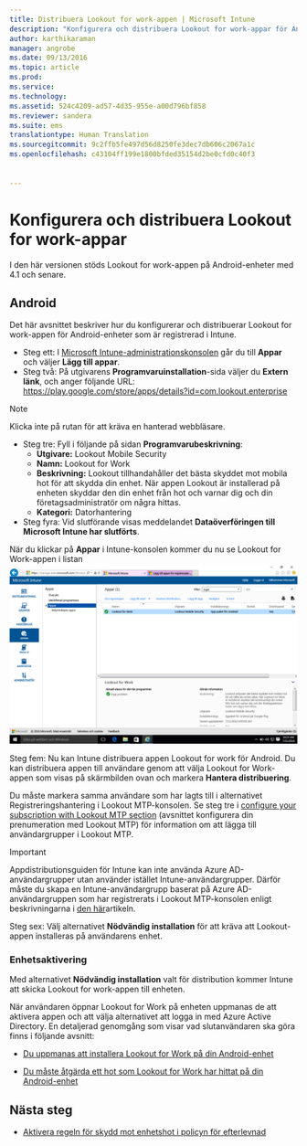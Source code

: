 ```yaml
---
title: Distribuera Lookout for work-appen | Microsoft Intune
description: "Konfigurera och distribuera Lookout for work-appar för Android."
author: karthikaraman
manager: angrobe
ms.date: 09/13/2016
ms.topic: article
ms.prod: 
ms.service: 
ms.technology: 
ms.assetid: 524c4209-ad57-4d35-955e-a00d796bf858
ms.reviewer: sandera
ms.suite: ems
translationtype: Human Translation
ms.sourcegitcommit: 9c2ffb5fe497d56d8250fe3dec7db606c2067a1c
ms.openlocfilehash: c43104ff199e1800bfded35154d2be0cfd0c40f3


---
```


# Konfigurera och distribuera Lookout for work-appar
I den här versionen stöds Lookout for work-appen på Android-enheter med 4.1 och senare.
## Android
Det här avsnittet beskriver hur du konfigurerar och distribuerar Lookout for work-appen för Android-enheter som är registrerad i Intune.  
* Steg ett: I [Microsoft Intune-administrationskonsolen](https://manage.microsoft.com) går du till **Appar** och väljer **Lägg till appar**.   
* Steg två: På utgivarens **Programvaruinstallation**-sida väljer du **Extern länk**, och anger följande URL: https://play.google.com/store/apps/details?id=com.lookout.enterprise
>[!NOTE]
>Klicka inte på rutan för att kräva en hanterad webbläsare.

* Steg tre: Fyll i följande på sidan **Programvarubeskrivning**:
  * **Utgivare:** Lookout Mobile Security
  * **Namn:** Lookout for Work
  * **Beskrivning:** Lookout tillhandahåller det bästa skyddet mot mobila hot för att skydda din enhet. När appen Lookout är installerad på enheten skyddar den din enhet från hot och varnar dig och din företagsadministratör om några hittas.
  * **Kategori:** Datorhantering
* Steg fyra: Vid slutförande visas meddelandet **Dataöverföringen till Microsoft Intune har slutförts**.

När du klickar på **Appar** i Intune-konsolen kommer du nu se Lookout for Work-appen i listan ![skärmbild av Intune-administratörskonsolens appar som visar Lookout for work-appar i listan](../media/mtp/lookout-app-listed-intune-console.png)

Steg fem: Nu kan Intune distribuera appen Lookout for work för Android.   Du kan distribuera appen till användare genom att välja Lookout for Work-appen som visas på skärmbilden ovan och markera **Hantera distribuering**.

Du måste markera samma användare som har lagts till i alternativet Registreringshantering i Lookout MTP-konsolen.  Se steg tre i [configure your subscription with Lookout MTP section](set-up-your-subscription-with-lookout-mtp#configure-your-subscription-with-lookout-mtp) (avsnittet konfigurera din prenumeration med Lookout MTP) för information om att lägga till användargrupper i Lookout MTP.
>[!IMPORTANT]
> Appdistributionsguiden för Intune kan inte använda Azure AD-användargrupper utan använder istället Intune-användargrupper. Därför måste du skapa en Intune-användargrupp baserat på Azure AD-användargruppen som har registrerats i Lookout MTP-konsolen enligt beskrivningarna i [den här](plan-your-user-and-device-groups.md)artikeln.

Steg sex: Välj alternativet **Nödvändig installation** för att kräva att Lookout-appen installeras på användarens enhet.

### Enhetsaktivering
Med alternativet **Nödvändig installation** valt för distribution kommer Intune att skicka Lookout for work-appen till enheten.   

När användaren öppnar Lookout for Work på enheten uppmanas de att aktivera appen och att välja alternativet att logga in med Azure Active Directory. En detaljerad genomgång som visar vad slutanvändaren ska göra finns i följande avsnitt:

* [Du uppmanas att installera Lookout for Work på din Android-enhet](http://docs.microsoft.com/intune/enduser/you-are-prompted-to-install-lookout-for-work-android)

* [Du måste åtgärda ett hot som Lookout for Work har hittat på din Android-enhet](http://docs.microsoft.com/intune/enduser/you-need-to-resolve-a-threat-found-by-lookout-for-work-android)

## Nästa steg
* [Aktivera regeln för skydd mot enhetshot i policyn för efterlevnad](enable-device-threat-protection-rule-in-compliance-policy.md)



<!--HONumber=Sep16_HO2-->



